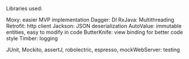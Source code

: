 Libraries used:

Moxy: easier MVP implementation
Dagger: DI
RxJava: Multithreading
Retrofit: http client
Jackson: JSON deserialization
AutoValue: immutable entities, easy to modify in code
ButterKnife: view binding for better code style
Timber: logging

JUnit, Mockito, assertJ, robolectric, espresso, mockWebServer: testing
